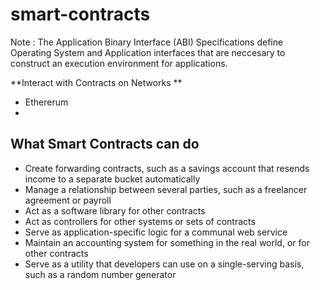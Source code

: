 # smart-contracts

Note : The Application Binary Interface (ABI) Specifications define Operating System and Application interfaces that are neccesary to construct an execution environment for applications.

**Interact with Contracts on Networks **

- Ethererum
- 


## What Smart Contracts can do 

- Create forwarding contracts, such as a savings account that resends income to a separate bucket automatically
- Manage a relationship between several parties, such as a freelancer agreement or payroll
- Act as a software library for other contracts
- Act as controllers for other systems or sets of contracts
- Serve as application-specific logic for a communal web service
- Maintain an accounting system for something in the real world, or for other contracts
- Serve as a utility that developers can use on a single-serving basis, such as a random number generator

